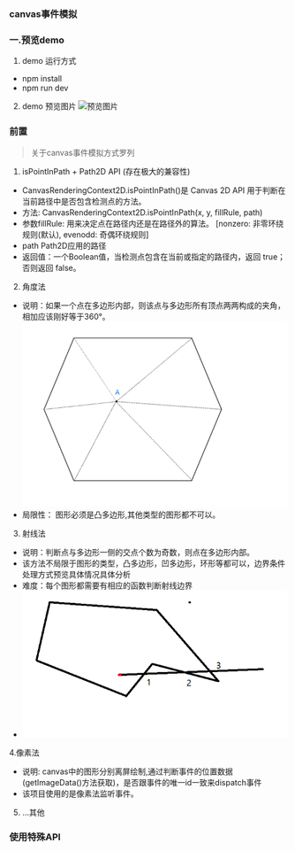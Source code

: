 ### canvas事件模拟

### 一.预览demo
1. demo 运行方式
* npm install
* npm run dev

2. demo 预览图片
![预览图片](./static/预览.gif)

### 前置

> 关于canvas事件模拟方式罗列

1. isPointInPath + Path2D  API (存在极大的兼容性)
  * CanvasRenderingContext2D.isPointInPath()是 Canvas 2D API 用于判断在当前路径中是否包含检测点的方法。
  * 方法: CanvasRenderingContext2D.isPointInPath(x, y, fillRule, path)
  * 参数fillRule: 用来决定点在路径内还是在路径外的算法。 [nonzero: 非零环绕规则(默认), evenodd: 奇偶环绕规则]
  * path Path2D应用的路径
  * 返回值：一个Boolean值，当检测点包含在当前或指定的路径内，返回 true；否则返回 false。

2. 角度法
  * 说明：如果一个点在多边形内部，则该点与多边形所有顶点两两构成的夹角，相加应该刚好等于360°。 ![图示](./static/角度法.png)
  * 局限性： 图形必须是凸多边形,其他类型的图形都不可以。

3. 射线法
  * 说明：判断点与多边形一侧的交点个数为奇数，则点在多边形内部。
  * 该方法不局限于图形的类型，凸多边形，凹多边形，环形等都可以，边界条件处理方式预览具体情况具体分析
  * 难度：每个图形都需要有相应的函数判断射线边界
  * ![图示](./static/射线法.png)

4.像素法
  * 说明: canvas中的图形分别离屏绘制,通过判断事件的位置数据(getImageData()方法获取)，是否跟事件的唯一id一致来dispatch事件
  * 该项目使用的是像素法监听事件。

5. ...其他

### 使用特殊API